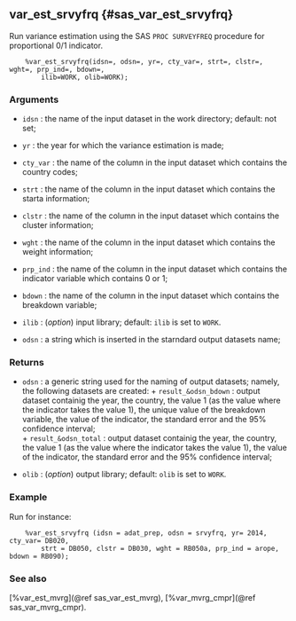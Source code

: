 ## var_est_srvyfrq {#sas_var_est_srvyfrq}
Run variance estimation using the SAS `PROC SURVEYFREQ` procedure for proportional 0/1 indicator.

~~~sas
	%var_est_srvyfrq(idsn=, odsn=, yr=, cty_var=, strt=, clstr=, wght=, prp_ind=, bdown=, 
		ilib=WORK, olib=WORK);
~~~

### Arguments
* `idsn` : the name of the input dataset in the work directory; default: not set;
* `yr` : the year for which the variance estimation is made;
* `cty_var` : the name of the column in the input dataset which contains the country codes;
* `strt` : the name of the column in the input dataset which contains the starta information;
* `clstr` :  the name of the column in the input dataset which contains the cluster information;
* `wght` : the name of the column in the input dataset which contains the weight information;
* `prp_ind` : the name of the column in the input dataset which contains the indicator variable which 
	contains 0 or 1;
* `bdown` : the name of the column in the input dataset which contains the breakdown variable;
* `ilib` : (_option_) input library; default: `ilib` is set to `WORK`.

* `odsn` : a string which is inserted in the starndard output datasets name;

### Returns
* `odsn` : a generic string used for the naming of output datasets; namely, the following datasets are
	created:
		+ `result_&odsn_bdown` : output dataset containig the year, the country, the value 1 (as the 
			value where the indicator takes the value 1), the unique value of the breakdown variable, 
			the value of the indicator, the standard error and the 95% confidence interval;  
		+ `result_&odsn_total` : output dataset containig the year, the country, the value 1 (as the 
		value where the indicator takes the value 1), the value of the indicator, the standard error 
		and the 95% confidence interval;
		
* `olib` : (_option_) output library; default: `olib` is set to `WORK`.

### Example
Run for instance:
~~~sas
	%var_est_srvyfrq (idsn = adat_prep, odsn = srvyfrq, yr= 2014, cty_var= DB020, 
		strt = DB050, clstr = DB030, wght = RB050a, prp_ind = arope, bdown = RB090);
~~~

### See also
[%var_est_mvrg](@ref sas_var_est_mvrg), [%var_mvrg_cmpr](@ref sas_var_mvrg_cmpr).
